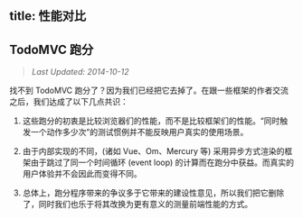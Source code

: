 title: 性能对比
---

## TodoMVC 跑分

> *Last Updated: 2014-10-12*

找不到 TodoMVC 跑分了？因为我们已经把它去掉了。在跟一些框架的作者交流之后，我们达成了以下几点共识：

1. 这些跑分的初衷是比较浏览器们的性能，而不是比较框架们的性能。“同时触发一个动作多少次”的测试惯例并不能反映用户真实的使用场景。

2. 由于内部实现的不同，(诸如 Vue、Om、Mercury 等) 采用异步方式渲染的框架由于跳过了同一个时间循环 (event loop) 的计算而在跑分中获益。而真实的用户体验并不会因此而变得不同。

3. 总体上，跑分程序带来的争议多于它带来的建设性意见，所以我们把它删除了，同时我们也乐于将其改换为更有意义的测量前端性能的方式。